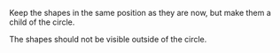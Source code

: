 Keep the shapes in the same position as they are now, but make them a child of the circle.

The shapes should not be visible outside of the circle.
